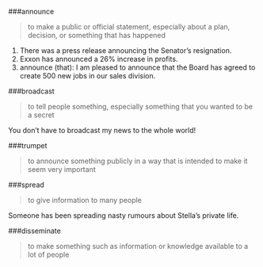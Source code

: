 ###announce
> to make a public or official statement, especially about a plan, decision, or something that has happened

1. There was a press release announcing the Senator’s resignation.
2. Exxon has announced a 26% increase in profits.
3. announce (that): I am pleased to announce that the Board has agreed to create 500 new jobs in our sales division.

###broadcast
> to tell people something, especially something that you wanted to be a secret

You don’t have to broadcast my news to the whole world!

###trumpet
> to announce something publicly in a way that is 
intended to make it seem very important

###spread
> to give information to many people

Someone has been spreading nasty rumours about Stella’s private life.

###disseminate
> to make something such as information or knowledge available to a lot of people
